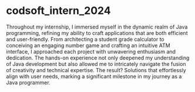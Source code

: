 # codsoft_intern_2024
Throughout my internship, I immersed myself in the dynamic realm of Java programming, refining my ability to craft applications that are both efficient and user-friendly. From architecting a student grade calculator to conceiving an engaging number game and crafting an intuitive ATM interface, I approached each project with unwavering enthusiasm and dedication. The hands-on experience not only deepened my understanding of Java development but also allowed me to intricately navigate the fusion of creativity and technical expertise. The result? Solutions that effortlessly align with user needs, marking a significant milestone in my journey as a Java programmer.
